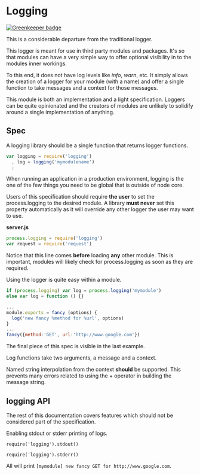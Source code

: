# Logging

[![Greenkeeper badge](https://badges.greenkeeper.io/mikeal/logref.svg)](https://greenkeeper.io/)

This is a considerable departure from the traditional logger.

This logger is meant for use in third party modules and packages. It's so that modules can have a very simple way to offer optional visibility in to the modules inner workings.

To this end, it does not have log levels like *info*, *warn*, etc. It simply allows the creation of a logger for your module (with a name) and offer a single function to take messages and a context for those messages.

This module is both an implementation and a light specification. Loggers can be quite opinionated and the creators of modules are unlikely to solidify around a single implementation of anything.

## Spec

A logging library should be a single function that returns logger functions.

```javascript
var logging = require('logging')
  , log = logging('mymodulename')
  ;
```

When running an application in a production environment, logging is the one of the few things you need to be global that is outside of node core. 

Users of this specification should require **the user** to set the process.logging to the desired module. A library **must never** set this property automatically as it will override any other logger the user may want to use.

**server.js**
```javascript
process.logging = require('logging')
var request = require('request')
```

Notice that this line comes **before** loading **any** other module. This is important, modules will likely check for process.logging as soon as they are required.

Using the logger is quite easy within a module.

```javascript
if (process.logging) var log = process.logging('mymodule')
else var log = function () {}

...
module.exports = fancy (options) {
  log('new fancy %method for %url', options)
}
...
fancy({method:'GET', url:'http://www.google.com'})
```

The final piece of this spec is visible in the last example. 

Log functions take two arguments, a message and a context.

Named string interpolation from the context **should** be supported. This prevents many errors related to using the + operator in building the message string.

## logging API

The rest of this documentation covers features which should not be considered part of the specification.

Enabling stdout or stderr printing of logs.

```
require('logging').stdout()
```

```
require('logging').stderr()
```

All will print `[mymodule] new fancy GET for http://www.google.com`.

